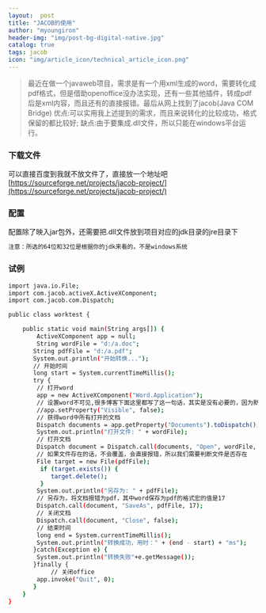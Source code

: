 ```yaml
---
layout:  post 
title: "JACOB的使用" 
author: "myoungiron"
header-img: "img/post-bg-digital-native.jpg"
catalog: true
tags: jacob
icon: "img/article_icon/technical_article_icon.png"
---
```

>最近在做一个javaweb项目，需求是有一个用xml生成的word，需要转化成pdf格式，但是借助openoffice没办法实现，还有一些其他插件，转成pdf后是xml内容，而且还有的直接报错。最后从网上找到了jacob(Java COM Bridge)
>优点:可以实用我上述提到的需求，而且来说转化的比较成功，格式保留的都比较好;
>缺点:由于要集成.dll文件，所以只能在windows平台运行。


### 下载文件
可以直接百度到我就不放文件了，直接放一个地址吧[https://sourceforge.net/projects/jacob-project/](https://sourceforge.net/projects/jacob-project/)
    
### 配置
配置除了映入jar包外，还需要把.dll文件放到项目对应的jdk目录的jre目录下
``` bash
注意：所选的64位和32位是根据你的jdk来看的，不是windows系统
```
### 试例
``` bash
import java.io.File;
import com.jacob.activeX.ActiveXComponent;
import com.jacob.com.Dispatch;

public class worktest {

    public static void main(String args[]) {
        ActiveXComponent app = null;
        String wordFile = "d:/a.doc";
       String pdfFile = "d:/a.pdf";
       System.out.println("开始转换...");
       // 开始时间
       long start = System.currentTimeMillis();  
       try {
        // 打开word
        app = new ActiveXComponent("Word.Application");
        // 设置word不可见,很多博客下面这里都写了这一句话，其实是没有必要的，因为默认就是不可见的，如果设置可见就是会打开一个word文档，对于转化为pdf明显是没有必要的
        //app.setProperty("Visible", false);
        // 获得word中所有打开的文档
        Dispatch documents = app.getProperty("Documents").toDispatch();
        System.out.println("打开文件: " + wordFile);
        // 打开文档
        Dispatch document = Dispatch.call(documents, "Open", wordFile, false, true).toDispatch();
        // 如果文件存在的话，不会覆盖，会直接报错，所以我们需要判断文件是否存在
        File target = new File(pdfFile);  
         if (target.exists()) {  
            target.delete();
         }
        System.out.println("另存为: " + pdfFile);
        // 另存为，将文档报错为pdf，其中word保存为pdf的格式宏的值是17
        Dispatch.call(document, "SaveAs", pdfFile, 17);
        // 关闭文档
        Dispatch.call(document, "Close", false);
        // 结束时间
        long end = System.currentTimeMillis();
        System.out.println("转换成功，用时：" + (end - start) + "ms");
       }catch(Exception e) {
        System.out.println("转换失败"+e.getMessage());
       }finally {
            // 关闭office
        app.invoke("Quit", 0);
       }
    }
}
```